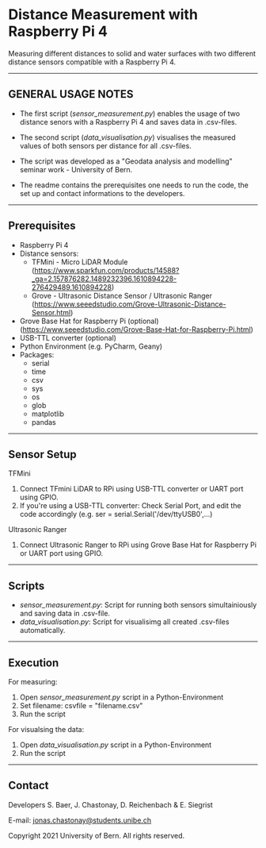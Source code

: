 # Distance Measurement with Raspberry Pi 4
Measuring different distances to solid and water surfaces with two different distance sensors compatible with a Raspberry Pi 4.

-------------------------------------------------------------------------------------------------------------------------------------

GENERAL USAGE NOTES
-------------------------------------------------------------------------------------------------------------------------------------

- The first script (*sensor_measurement.py*) enables the usage of two distance senors with a Raspberry Pi 4 and saves data in .csv-files.

- The second script (*data_visualisation.py*) visualises the measured values of both sensors per distance for all .csv-files.

- The script was developed as a "Geodata analysis and modelling" seminar work - University of Bern.

- The readme contains the prerequisites one needs to run the code, the set up and contact informations to the developers.

-------------------------------------------------------------------------------------------------------------------------------------

Prerequisites
-------------------------------------------------------------------------------------------------------------------------------------
- Raspberry Pi 4
- Distance sensors:
  * TFMini - Micro LiDAR Module (https://www.sparkfun.com/products/14588?_ga=2.157876282.1489232396.1610894228-276429489.1610894228)
  * Grove - Ultrasonic Distance Sensor / Ultrasonic Ranger (https://www.seeedstudio.com/Grove-Ultrasonic-Distance-Sensor.html)
- Grove Base Hat for Raspberry Pi (optional) (https://www.seeedstudio.com/Grove-Base-Hat-for-Raspberry-Pi.html)
- USB-TTL converter (optional)
- Python Environment (e.g. PyCharm, Geany)
- Packages:
  * serial
  * time
  * csv
  * sys
  * os
  * glob
  * matplotlib
  * pandas

-------------------------------------------------------------------------------------------------------------------------------------

Sensor Setup
-------------------------------------------------------------------------------------------------------------------------------------

TFMini
1) Connect TFmini LiDAR to RPi using USB-TTL converter or UART port using GPIO.
2) If you're using a USB-TTL converter: Check Serial Port, and edit the code accordingly (e.g. ser = serial.Serial('/dev/ttyUSB0',...)


Ultrasonic Ranger
1) Connect Ultrasonic Ranger to RPi using Grove Base Hat for Raspberry Pi or UART port using GPIO.

-------------------------------------------------------------------------------------------------------------------------------------

Scripts
-------------------------------------------------------------------------------------------------------------------------------------

- *sensor_measurement.py*: Script for running both sensors simultainiously and saving data in .csv-file.
- *data_visualisation.py*: Script for visualisimg all created .csv-files automatically.

-------------------------------------------------------------------------------------------------------------------------------------

Execution
-------------------------------------------------------------------------------------------------------------------------------------

For measuring:
1) Open *sensor_measurement.py* script in a Python-Environment
2) Set filename: csvfile = "filename.csv"
3) Run the script

For visualsing the data:
1) Open *data_visualisation.py* script in a Python-Environment
2) Run the script

-------------------------------------------------------------------------------------------------------------------------------------

Contact
-------------------------------------------------------------------------------------------------------------------------------------
Developers S. Baer, J. Chastonay, D. Reichenbach & E. Siegrist

E-mail: jonas.chastonay@students.unibe.ch

Copyright 2021 University of Bern. All rights reserved.




